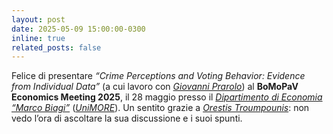 ```yaml
---
layout: post
date: 2025-05-09 15:00:00-0300
inline: true
related_posts: false
---
```


Felice di presentare <i>“Crime Perceptions and Voting Behavior: Evidence from Individual Data”</i> (a cui lavoro con <i>[Giovanni Prarolo](https://sites.google.com/site/giovanniprarolo/)</i>) al <b>BoMoPaV Economics Meeting 2025</b>, il 28 maggio presso il <i>[Dipartimento di Economia “Marco Biagi”](https://www.economia.unimore.it/)</i> (<i>[UniMORE](https://www.unimore.it/)</i>). Un sentito grazie a <i>[Orestis Troumpounis](https://www.unive.it/data/persone/29055111)</i>: non vedo l’ora di ascoltare la sua discussione e i suoi spunti.
